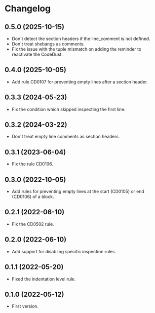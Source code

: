 # Changelog


## 0.5.0 (2025-10-15)

- Don't detect the section headers if the line_comment is not defined.
- Don't treat shebangs as comments.
- Fix the issue with the tuple mismatch on adding the reminder to reactivate the CodeDust.


## 0.4.0 (2025-10-05)

- Add rule CD0107 for preventing empty lines after a section header.


## 0.3.3 (2024-05-23)

- Fix the condition which skipped inspecting the first line.


## 0.3.2 (2024-03-22)

- Don't treat empty line comments as section headers.


## 0.3.1 (2023-06-04)

- Fix the rule CD0106.


## 0.3.0 (2022-10-05)

- Add rules for preventing empty lines at the start (CD0105) or end (CD0106) of a block.


## 0.2.1 (2022-06-10)

- Fix the CD0502 rule.


## 0.2.0 (2022-06-10)

- Add support for disabling specific inspection rules.


## 0.1.1 (2022-05-20)

- Fixed the indentation level rule.


## 0.1.0 (2022-05-12)

- First version.
